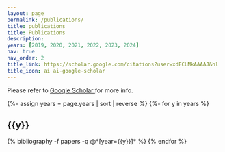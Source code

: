 ```yaml
---
layout: page
permalink: /publications/
title: publications
title: Publications
description:
years: [2019, 2020, 2021, 2022, 2023, 2024]
nav: true
nav_order: 2
title_link: https://scholar.google.com/citations?user=xdECLMkAAAAJ&hl
title_icon: ai ai-google-scholar
---
```

<!-- description: 
years: [2018, 2019, 2020, 2021, 2022, 2023]
nav: true
nav_order: 2
--- -->
<!-- _pages/publications.md -->
<div class="publications">
<p> Please refer to <a href="https://scholar.google.com/citations?user={{ site.scholar_userid }}" title="Google Scholar">Google Scholar <i class="ai ai-google-scholar"></i></a> for more info. </p>

{%- assign years = page.years | sort | reverse %}
{%- for y in years %}
  <h2 class="year">{{y}}</h2>
  {% bibliography -f papers -q @*[year={{y}}]* %}
{% endfor %}

</div>
